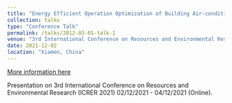 ```yaml
---
title: "Energy Efficient Operation Optimization of Building Air-conditioners via Simulator-assisted Asynchronous Reinforcement Learning"
collection: talks
type: "Conference Talk"
permalink: /talks/2012-03-01-talk-1
venue: "3rd International Conference on Resources and Environmental Research (ICRER 2021)"
date: 2021-12-02
location: "Xiamen, China"
---
```

[More information here](https://iopscience.iop.org/issue/1755-1315/1048/1)


Presentation on 3rd International Conference on Resources and Environmental Research (ICRER 2021) 02/12/2021 - 04/12/2021 (Online).
